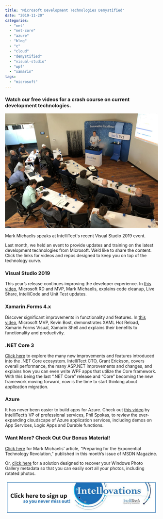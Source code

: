 ```yaml
---
title: "Microsoft Development Technologies Demystified"
date: "2019-11-20"
categories: 
  - "net"
  - "net-core"
  - "azure"
  - "blog"
  - "c"
  - "cloud"
  - "demystified"
  - "visual-studio"
  - "wpf"
  - "xamarin"
tags: 
  - "microsoft"
---
```


### Watch our free videos for a crash course on current development technologies.

![Picture of Mark Michaelis speaking at IntelliTect's 2019 Visual Studio event.](images/VS2019-event-1024x768.jpg)

Mark Michaelis speaks at IntelliTect's recent Visual Studio 2019 event.

Last month, we held an event to provide updates and training on the latest development technologies from Microsoft. We’d like to share the content. Click the links for videos and repos designed to keep you on top of the technology curve.

### Visual Studio 2019

This year’s release continues improving the developer experience. In [this video](https://intellitect.com/visual-studio-2019-video/), Microsoft RD and MVP, Mark Michaelis, explains code cleanup, Live Share, IntelliCode and Unit Test updates.

### Xamarin.Forms 4.x

Discover significant improvements in functionality and features. In [this video](https://intellitect.com/xamarin-forms-4-video/), Microsoft MVP, Kevin Bost, demonstrates XAML Hot Reload, Xamarin.Forms Visual, Xamarin Shell and explains their benefits to functionality and productivity.

### .NET Core 3

[Click here](/net-core-3-video/) to explore the many new improvements and features introduced into the .NET Core ecosystem. IntelliTect CTO, Grant Erickson, covers overall performance, the many ASP.NET improvements and changes, and explains how you can even write WPF apps that utilize the Core framework. With this being the last “.NET Core” release and “Core” becoming the new framework moving forward, now is the time to start thinking about application migration.

### Azure

It has never been easier to build apps for Azure. Check out [this video](https://intellitect.com/azure-serverless-video/) by IntelliTect’s VP of professional services, Phil Spokas, to review the ever-expanding cloudscape of Azure application services, including demos on App Services, Logic Apps and Durable functions.

### Want More? Check Out Our Bonus Material!

[Click here](https://docs.microsoft.com/en-us/archive/msdn-magazine/2019/november/exponential-technologies-preparing-for-the-exponential-technology-revolution) for Mark Michaelis’ article, “Preparing for the Exponential Technology Revolution,” published in this month’s issue of MSDN Magazine.

Or, [click here](/exiftool-people-tag-recovery/) for a solution designed to recover your Windows Photo Gallery metadata so that you can easily sort all your photos, including rotated photos.

[![](images/Click-here-to-sign-up-1-1024x235.jpg)](https://bit.ly/2Nhro9T)
